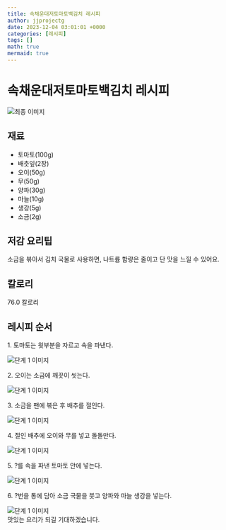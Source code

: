 ```yaml
---
title: 속채운대저토마토백김치 레시피
author: jjprojectg
date: 2023-12-04 03:01:01 +0000
categories: [레시피]
tags: []
math: true
mermaid: true
---
```

<meta name="og:type" content="website"/>
<meta charset="UTF-8"/>
<div class="header">
  <h1>속채운대저토마토백김치 레시피</h1>
</div>

<div class="container my-4">
  <div class="row">
    <div class="col-12 col-md-6">
      <div class="recipe-image">
        <img src="http://www.foodsafetykorea.go.kr/uploadimg/cook/10_00555_2.png" class="step-image" alt="최종 이미지"/>
      </div>
    </div>
    <div class="col-12 col-md-6">
      <div class="ingredients">
        <h2>재료</h2>
        <ul class="card">
          <li> 토마토(100g) </li>
          <li>  배춧잎(2장) </li>
          <li>  오이(50g) </li>
          <li>  무(50g) </li>
          <li>  양파(30g) </li>
          <li> 마늘(10g) </li>
          <li>  생강(5g) </li>
          <li>  소금(2g) </li>
</ul>
      </div>
    </div>
    <div class="col-12 col-md-6">
      <div class="ingredients">
        <h2>저감 요리팁</h2>
        <div class="card"> 
          <p>
            소금을 볶아서 김치 국물로 사용하면, 나트륨 함량은 줄이고 단 맛을 느낄 수 있어요.
          </p>
        </div>
      </div>
      <div class="ingredients">
        <h2>칼로리</h2>
        <div class="card"> 
          <p>
            76.0 칼로리
          </p>
        </div>
      </div>
    </div>
  </div>

  <h2 class="my-4">레시피 순서</h2>
  <div class="card recipe-card">
    <div class="card-body recipe-step">
      <p class="card-text step-description">1. 토마토는 윗부분을 자르고 속을
파낸다.</p>
      <img src="http://www.foodsafetykorea.go.kr/uploadimg/cook/20_00555_1.png" alt="단계 1 이미지" class="step-image"/>
    </div>
  </div>
  <div class="card recipe-card">
    <div class="card-body recipe-step">
      <p class="card-text step-description">2. 오이는 소금에 깨끗이 씻는다.</p>
      <img src="http://www.foodsafetykorea.go.kr/uploadimg/cook/20_00555_2.png" alt="단계 1 이미지" class="step-image"/>
    </div>
  </div>
  <div class="card recipe-card">
    <div class="card-body recipe-step">
      <p class="card-text step-description">3. 소금을 팬에 볶은 후 배추를 절인다.</p>
      <img src="http://www.foodsafetykorea.go.kr/uploadimg/cook/20_00555_3.png" alt="단계 1 이미지" class="step-image"/>
    </div>
  </div>
  <div class="card recipe-card">
    <div class="card-body recipe-step">
      <p class="card-text step-description">4. 절인 배추에 오이와 무를 넣고
돌돌만다.</p>
      <img src="http://www.foodsafetykorea.go.kr/uploadimg/cook/20_00555_4.png" alt="단계 1 이미지" class="step-image"/>
    </div>
  </div>
  <div class="card recipe-card">
    <div class="card-body recipe-step">
      <p class="card-text step-description">5. ?를 속을 파낸 토마토 안에 넣는다.</p>
      <img src="http://www.foodsafetykorea.go.kr/uploadimg/cook/20_00555_5.png" alt="단계 1 이미지" class="step-image"/>
    </div>
  </div>
  <div class="card recipe-card">
    <div class="card-body recipe-step">
      <p class="card-text step-description">6. ?번을 통에 담아 소금 국물을 붓고
양파와 마늘 생강을 넣는다.</p>
      <img src="http://www.foodsafetykorea.go.kr/uploadimg/cook/20_00555_6.png" alt="단계 1 이미지" class="step-image"/>
    </div>
  </div>

</div>
맛있는 요리가 되길 기대하겠습니다.
